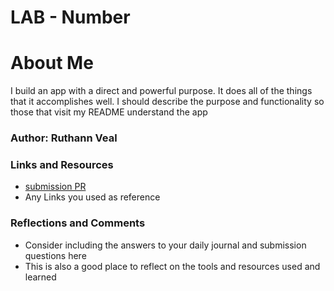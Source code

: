 # LAB - Number

# About Me

I build an app with a direct and powerful purpose. It does all of the things that it accomplishes well. I should describe the purpose and functionality so those that visit my README understand the app

### Author: Ruthann Veal

### Links and Resources 

* [submission PR](http://xyz.com)
* Any Links you used as reference

### Reflections and Comments

* Consider including the answers to your daily journal and submission questions here
* This is also a good place to reflect on the tools and resources used and learned
